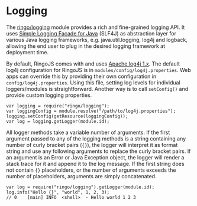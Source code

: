 # Logging

The [ringo/logging](http://ringojs.org/api/master/ringo/logging) module provides a rich and fine-grained logging API. It uses [Simple Logging Facade for Java][slf4j] (SLF4J) as abstraction layer for various Java logging frameworks, e.g. java.util.logging, log4j and logback, allowing the end user to plug in the desired logging framework at deployment time.

By default, RingoJS comes with and uses [Apache log4j 1.x][log4j]. The default log4j configuration for RingoJS is in `modules/config/log4j.properties`. Web apps can override this by providing their own configuration in `config/log4j.properties`. Using this file, setting log levels for individual loggers/modules is straightforward. Another way is to call `setConfig()` and provide custom logging properties.

    var logging = require("ringo/logging");
    var loggingConfig = module.resolve("/path/to/log4j.properties");
    logging.setConfig(getResource(loggingConfig));
    var log = logging.getLogger(module.id);

[slf4j]: http://www.slf4j.org/
[log4j]: http://logging.apache.org/log4j/

All logger methods take a variable number of arguments. If the first argument passed to any of the logging methods is a string containing any number of curly bracket pairs (`{}`), the logger will interpret it as format string and use any following arguments to replace the curly bracket pairs. If an argument is an Error or Java Exception object, the logger will render a stack trace for it and append it to the log message. If the first string does not contain `{}` placeholders, or the number of arguments exceeds the number of placeholders, arguments are simply concatenated.

    var log = require("ringo/logging").getLogger(module.id);
    log.info("Hello {}", "world", 1, 2, 3);
    // 0    [main] INFO  <shell>  - Hello world 1 2 3
